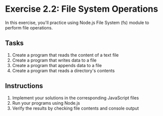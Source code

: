 # Exercise 2.2: File System Operations

In this exercise, you'll practice using Node.js File System (fs) module to perform file operations.

## Tasks

1. Create a program that reads the content of a text file
2. Create a program that writes data to a file
3. Create a program that appends data to a file
4. Create a program that reads a directory's contents

## Instructions

1. Implement your solutions in the corresponding JavaScript files
2. Run your programs using Node.js
3. Verify the results by checking file contents and console output

